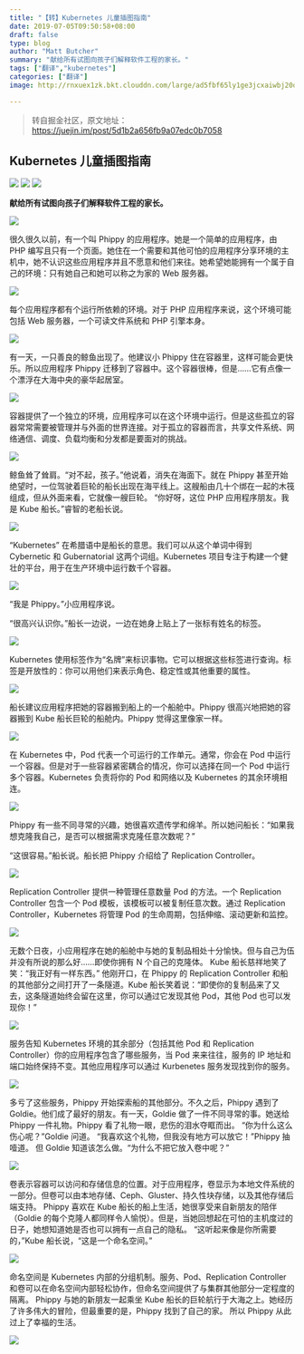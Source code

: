 ```yaml
---
title: "【转】Kubernetes 儿童插图指南"
date: 2019-07-05T09:50:58+08:00
draft: false
type: blog
author: "Matt Butcher"
summary: "献给所有试图向孩子们解释软件工程的家长。"
tags: ["翻译","kubernetes"]
categories: ["翻译"]
image: http://rnxuex1zk.bkt.clouddn.com/large/ad5fbf65ly1ge3jcxaiwbj20qo0hs7mz.jpg

---
```

>转自掘金社区，原文地址：https://juejin.im/post/5d1b2a656fb9a07edc0b7058

## Kubernetes 儿童插图指南

![](http://rnxuex1zk.bkt.clouddn.com/large/ad5fbf65gy1g4nwsdbr8wj20qo0hs0w2.jpg)
![](http://rnxuex1zk.bkt.clouddn.com/large/ad5fbf65gy1g4nwt5keovj210u0shmyc.jpg)
![](http://rnxuex1zk.bkt.clouddn.com/large/ad5fbf65gy1g4nwteb85hj20qo0hsk5v.jpg)

__献给所有试图向孩子们解释软件工程的家长。__

![](http://rnxuex1zk.bkt.clouddn.com/large/ad5fbf65gy1g4nwu2t40sj20qo0hswqv.jpg)

很久很久以前，有一个叫 Phippy 的应用程序。她是一个简单的应用程序，由 PHP 编写且只有一个页面。她住在一个需要和其他可怕的应用程序分享环境的主机中，她不认识这些应用程序并且不愿意和他们来往。她希望她能拥有一个属于自己的环境：只有她自己和她可以称之为家的 Web 服务器。

![](http://rnxuex1zk.bkt.clouddn.com/large/ad5fbf65gy1g4nwutz6f2j20qo0hsq90.jpg)

每个应用程序都有个运行所依赖的环境。对于 PHP 应用程序来说，这个环境可能包括 Web 服务器，一个可读文件系统和 PHP 引擎本身。

![](http://rnxuex1zk.bkt.clouddn.com/large/ad5fbf65gy1g4nwvduq0mj20qo0hsdu8.jpg)

有一天，一只善良的鲸鱼出现了。他建议小 Phippy 住在容器里，这样可能会更快乐。所以应用程序 Phippy 迁移到了容器中。这个容器很棒，但是……它有点像一个漂浮在大海中央的豪华起居室。

![](http://rnxuex1zk.bkt.clouddn.com/large/ad5fbf65gy1g4nwwr0uk3j20qo0hs0zi.jpg)

容器提供了一个独立的环境，应用程序可以在这个环境中运行。但是这些孤立的容器常常需要被管理并与外面的世界连接。对于孤立的容器而言，共享文件系统、网络通信、调度、负载均衡和分发都是要面对的挑战。

![](http://rnxuex1zk.bkt.clouddn.com/large/ad5fbf65gy1g4nwx3kj32j20qo0hswr7.jpg)

鲸鱼耸了耸肩。“对不起，孩子。”他说着，消失在海面下。就在 Phippy 甚至开始绝望时，一位驾驶着巨轮的船长出现在海平线上。这艘船由几十个绑在一起的木筏组成，但从外面来看，它就像一艘巨轮。
“你好呀，这位 PHP 应用程序朋友。我是 Kube 船长。”睿智的老船长说。

![](http://rnxuex1zk.bkt.clouddn.com/large/ad5fbf65gy1g4nwxm9w44j20qo0hsn3b.jpg)

“Kubernetes” 在希腊语中是船长的意思。我们可以从这个单词中得到 Cybernetic 和 Gubernatorial 这两个词组。Kubernetes 项目专注于构建一个健壮的平台，用于在生产环境中运行数千个容器。

![](http://rnxuex1zk.bkt.clouddn.com/large/ad5fbf65gy1g4nwxzqi7vj20qo0hsgxn.jpg)

“我是 Phippy。”小应用程序说。

“很高兴认识你。”船长一边说，一边在她身上贴上了一张标有姓名的标签。

![](http://rnxuex1zk.bkt.clouddn.com/large/ad5fbf65gy1g4nwygks8xj20qo0hs0zy.jpg)

Kubernetes 使用标签作为“名牌”来标识事物。它可以根据这些标签进行查询。标签是开放性的：你可以用他们来表示角色、稳定性或其他重要的属性。

![](http://rnxuex1zk.bkt.clouddn.com/large/ad5fbf65gy1g4nwyt7gtqj20qo0hsdso.jpg)

船长建议应用程序把她的容器搬到船上的一个船舱中。Phippy 很高兴地把她的容器搬到 Kube 船长巨轮的船舱内。Phippy 觉得这里像家一样。

![](http://rnxuex1zk.bkt.clouddn.com/large/ad5fbf65gy1g4nwzc5uqej20qo0hswlp.jpg)

在 Kubernetes 中，Pod 代表一个可运行的工作单元。通常，你会在 Pod 中运行一个容器。但是对于一些容器紧密耦合的情况，你可以选择在同一个 Pod 中运行多个容器。Kubernetes 负责将你的 Pod 和网络以及 Kubernetes 的其余环境相连。

![](http://rnxuex1zk.bkt.clouddn.com/large/ad5fbf65gy1g4nwztzwfsj20qo0hsqdi.jpg)

Phippy 有一些不同寻常的兴趣，她很喜欢遗传学和绵羊。所以她问船长：“如果我想克隆我自己，是否可以根据需求克隆任意次数呢？”

“这很容易。”船长说。船长把 Phippy 介绍给了 Replication Controller。

![](http://rnxuex1zk.bkt.clouddn.com/large/ad5fbf65gy1g4nx08r8toj20qo0hsdnl.jpg)

Replication Controller 提供一种管理任意数量 Pod 的方法。一个 Replication Controller 包含一个 Pod 模板，该模板可以被复制任意次数。通过 Replication Controller，Kubernetes 将管理 Pod 的生命周期，包括伸缩、滚动更新和监控。

![](http://rnxuex1zk.bkt.clouddn.com/large/ad5fbf65gy1g4nx0phj56j20qo0hsnb3.jpg)

无数个日夜，小应用程序在她的船舱中与她的复制品相处十分愉快。但与自己为伍并没有所说的那么好……即使你拥有 N 个自己的克隆体。
Kube 船长慈祥地笑了笑：“我正好有一样东西。”
他刚开口，在 Phippy 的 Replication Controller 和船的其他部分之间打开了一条隧道。Kube 船长笑着说：“即使你的复制品来了又去，这条隧道始终会留在这里，你可以通过它发现其他 Pod，其他 Pod 也可以发现你！”

![](http://rnxuex1zk.bkt.clouddn.com/large/ad5fbf65gy1g4nx160hjkj20qo0hsjyp.jpg)

服务告知 Kubernetes 环境的其余部分（包括其他 Pod 和 Replication Controller）你的应用程序包含了哪些服务，当 Pod 来来往往，服务的 IP 地址和端口始终保持不变。其他应用程序可以通过 Kurbenetes 服务发现找到你的服务。

![](http://rnxuex1zk.bkt.clouddn.com/large/ad5fbf65gy1g4nx1kbahcj20qo0hsk2e.jpg)

多亏了这些服务，Phippy 开始探索船的其他部分。不久之后，Phippy 遇到了 Goldie。他们成了最好的朋友。有一天，Goldie 做了一件不同寻常的事。她送给 Phippy 一件礼物。Phippy 看了礼物一眼，悲伤的泪水夺眶而出。
“你为什么这么伤心呢？”Goldie 问道。
“我喜欢这个礼物，但我没有地方可以放它！”Phippy 抽噎道。
但 Goldie 知道该怎么做。“为什么不把它放入卷中呢？”

![](http://rnxuex1zk.bkt.clouddn.com/large/ad5fbf65gy1g4nx2ibi95j20qo0hsdnp.jpg)

卷表示容器可以访问和存储信息的位置。对于应用程序，卷显示为本地文件系统的一部分。但卷可以由本地存储、Ceph、Gluster、持久性块存储，以及其他存储后端支持。
Phippy 喜欢在 Kube 船长的船上生活，她很享受来自新朋友的陪伴（Goldie 的每个克隆人都同样令人愉悦）。但是，当她回想起在可怕的主机度过的日子，她想知道她是否也可以拥有一点自己的隐私。
“这听起来像是你所需要的，”Kube 船长说，“这是一个命名空间。”

![](http://rnxuex1zk.bkt.clouddn.com/large/ad5fbf65gy1g4nx2nyz4uj20qo0hs10l.jpg)

命名空间是 Kubernetes 内部的分组机制。服务、Pod、Replication Controller 和卷可以在命名空间内部轻松协作，但命名空间提供了与集群其他部分一定程度的隔离。
Phippy 与她的新朋友一起乘坐 Kube 船长的巨轮航行于大海之上。她经历了许多伟大的冒险，但最重要的是，Phippy 找到了自己的家。
所以 Phippy 从此过上了幸福的生活。

![](http://rnxuex1zk.bkt.clouddn.com/large/ad5fbf65gy1g4nx34vepkj21120shwek.jpg)